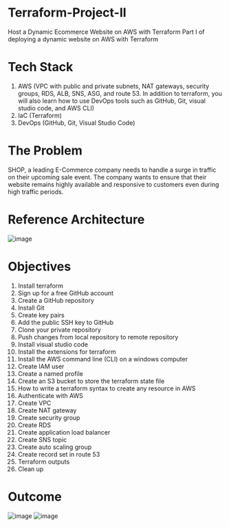 # Terraform-Project-II
Host a Dynamic Ecommerce Website on AWS with Terraform
Part I of deploying a dynamic website on AWS with Terraform

# Tech Stack
1. AWS (VPC with public and private subnets, NAT gateways, security groups, RDS, ALB, SNS, ASG, and route 53. In addition to terraform, you will also learn how to use DevOps tools such as GitHub, Git, visual studio code, and AWS CLI)
2. IaC (Terraform)
3. DevOps (GitHub, Git, Visual Studio Code)

# The Problem
SHOP, a leading E-Commerce company needs to handle a surge in traffic on their upcoming sale event. The company wants to ensure that their website remains highly available and responsive to customers even during high traffic periods.

# Reference Architecture
![image](https://github.com/e-miguel/Terraform-Project-II/assets/134418850/e75b52d7-ff7e-437d-b65e-b0b21b5b2810)

# Objectives
1. Install terraform
2. Sign up for a free GitHub account
3. Create a GitHub repository
4. Install Git
5. Create key pairs
6. Add the public SSH key to GitHub
7. Clone your private repository
8. Push changes from local repository to remote repository
9. Install visual studio code
10. Install the extensions for terraform
11. Install the AWS command line (CLI) on a windows computer
12. Create IAM user
13. Create a named profile
14. Create an S3 bucket to store the terraform state file
15. How to write a terraform syntax to create any resource in AWS
16. Authenticate with AWS
17. Create VPC
18. Create NAT gateway
19. Create security group
20. Create RDS
21. Create application load balancer
22. Create SNS topic
23. Create auto scaling group
24. Create record set in route 53
25. Terraform outputs
26. Clean up

# Outcome
![image](https://github.com/e-miguel/Terraform-Project-II/assets/134418850/451c46ff-de28-49f7-bb33-931987487ead)
![image](https://github.com/e-miguel/Terraform-Project-II/assets/134418850/fbcc6573-6828-4dde-b7c1-56a53f74046d)

